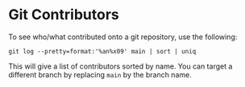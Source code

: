 # Git Contributors

To see who/what contributed onto a git repository, use the following:

```
git log --pretty=format:'%an%x09' main | sort | uniq
```

This will give a list of contributors sorted by name.
You can target a different branch by replacing `main` by the branch name.

